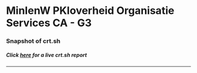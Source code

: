 # MinIenW PKIoverheid Organisatie Services CA - G3
### Snapshot of crt.sh
##### Click [here](https://crt.sh/?q=16C94A8CCC15C983825B5BD3F2DC68D694C8A320F2328ECD8C9CA57DE51DA0E5) for a live crt.sh report

---
